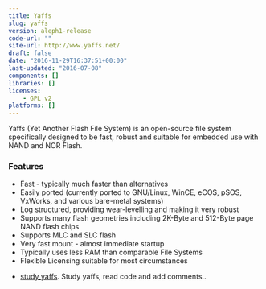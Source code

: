 ```yaml
---
title: Yaffs
slug: yaffs
version: aleph1-release
code-url: ""
site-url: http://www.yaffs.net/
draft: false
date: "2016-11-29T16:37:51+00:00"
last-updated: "2016-07-08"
components: []
libraries: []
licenses:
    - GPL v2
platforms: []
---
```

Yaffs (Yet Another Flash File System) is an open-source file system specifically designed to be fast, robust and suitable for embedded use with NAND and NOR Flash.

<!--more-->

### Features
- Fast - typically much faster than alternatives
- Easily ported (currently ported to GNU/Linux, WinCE, eCOS, pSOS, VxWorks, and various bare-metal systems)
- Log structured, providing wear-levelling and making it very robust
- Supports many flash geometries including 2K-Byte and 512-Byte page NAND flash chips
- Supports MLC and SLC flash
- Very fast mount - almost immediate startup
- Typically uses less RAM than comparable File Systems
- Flexible Licensing suitable for most circumstances

<!--github-projects-->
- [study_yaffs](https://github.com/zhaogezhang/study_yaffs). Study yaffs, read code and add comments..